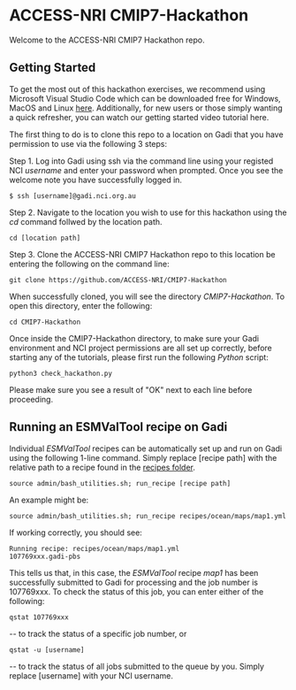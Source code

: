 # ACCESS-NRI CMIP7-Hackathon

Welcome to the ACCESS-NRI CMIP7 Hackathon repo.

## Getting Started

To get the most out of this hackathon exercises, we recommend using Microsoft Visual Studio Code which can be downloaded free for Windows, MacOS and Linux [here](https://code.visualstudio.com/). Additionally, for new users or those simply wanting a quick refresher, you can watch our getting started video tutorial here.

The first thing to do is to clone this repo to a location on Gadi that you have permission to use via the following 3 steps: 

Step 1. Log into Gadi using ssh via the command line using your registed NCI *username* and enter your password when prompted. Once you see the welcome note you have successfully logged in. 
```
$ ssh [username]@gadi.nci.org.au
``` 
Step 2. Navigate to the location you wish to use for this hackathon using the *cd* command follwed by the location path.
```
cd [location path]
```
Step 3. Clone the ACCESS-NRI CMIP7 Hackathon repo to this location be entering the following on the command line:
```
git clone https://github.com/ACCESS-NRI/CMIP7-Hackathon
```
When successfully cloned, you will see the directory *CMIP7-Hackathon*. To open this directory, enter the following:
```
cd CMIP7-Hackathon
```
Once inside the CMIP7-Hackathon directory, to make sure your Gadi environment and NCI project permissions are all set up correctly, before starting any of the tutorials, please first run the following *Python* script:

```
python3 check_hackathon.py
```
Please make sure you see a result of "OK" next to each line before proceeding.


## Running an ESMValTool recipe on Gadi

Individual *ESMValTool* recipes can be automatically set up and run on Gadi using the following 1-line command. Simply replace [recipe path] with the relative path to a recipe found in the [recipes folder](https://github.com/ACCESS-NRI/CMIP7-Hackathon/tree/main/recipes).

```
source admin/bash_utilities.sh; run_recipe [recipe path]
```

An example might be:

```
source admin/bash_utilities.sh; run_recipe recipes/ocean/maps/map1.yml
```

If working correctly, you should see:
```
Running recipe: recipes/ocean/maps/map1.yml
107769xxx.gadi-pbs
```
This tells us that, in this case, the *ESMValTool* recipe *map1* has been successfully submitted to Gadi for processing and the job number is 107769xxx. 
To check the status of this job, you can enter either of the following:
```
qstat 107769xxx
```
-- to track the status of a specific job number, or
```
qstat -u [username]
```
-- to track the status of all jobs submitted to the queue by you. Simply replace [username] with your NCI username.
